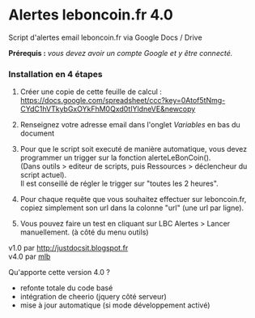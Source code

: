 

Alertes leboncoin.fr 4.0
========================

Script d'alertes email leboncoin.fr via Google Docs / Drive

**Prérequis :** *vous devez avoir un compte Google et y être connecté.*

### Installation en 4 étapes
1. Créer une copie de cette feuille de calcul : https://docs.google.com/spreadsheet/ccc?key=0Atof5tNmg-CYdC1hVTkybGxOYkFhM0Qxd0tIYldneVE&newcopy  
 
2. Renseignez votre adresse email dans l'onglet *Variables* en bas du document

3. Pour que le script soit executé de manière automatique, vous devez programmer un trigger sur la fonction alerteLeBonCoin().  
(Dans outils > editeur de scripts, puis Ressources > déclencheur du script actuel).  
Il est conseillé de régler le trigger sur "toutes les 2 heures".

4. Pour chaque requête que vous souhaitez effectuer sur leboncoin.fr, copiez simplement son url dans la colonne "url" (une url par ligne). 

5. Vous pouvez faire un test en cliquant sur LBC Alertes > Lancer manuellement. (à côté du menu outils)

v1.0 par http://justdocsit.blogspot.fr  
v4.0 par [mlb](http://www.maximelebreton.com)  

Qu'apporte cette version 4.0 ?
* refonte totale du code basé
* intégration de cheerio (jquery côté serveur)
* mise à jour automatique (si mode développement activé)
